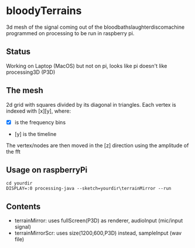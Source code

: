 # bloodyTerrains
3d mesh of the signal coming out of the bloodbathslaughterdiscomachine
programmed on processing to be run in raspberry pi.

## Status
Working on Laptop (MacOS) but not on pi, looks like pi doesn't like processing3D (P3D)

## The mesh
2d grid with squares divided by its diagonal in triangles. Each vertex is indexed with [x][y], where:
* [x] is the frequency bins
* [y] is the timeline

The vertex/nodes are then moved in the [z] direction using the amplitude of the fft

## Usage on raspberryPi
```
cd yourdir
DISPLAY=:0 processing-java --sketch=yourdir\terrainMirror --run
```
## Contents
* terrainMirror: uses fullScreen(P3D) as renderer, audioInput (mic/input signal)
* terrainMirrorScr: uses size(1200,600,P3D) instead, sampleInput (wav file)
